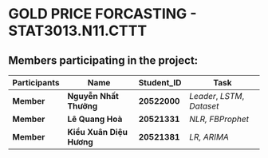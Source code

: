 # GOLD PRICE FORCASTING - STAT3013.N11.CTTT

## Members participating in the project:
Participants | Name | Student_ID | Task |
--- | --- | --- | --- |
**Member** | **Nguyễn Nhất Thưởng** | **20522000**|*Leader*, *LSTM*, *Dataset*|
**Member** | **Lê Quang Hoà** | **20521331** | *NLR, FBProphet*|
**Member** | **Kiều Xuân Diệu Hương**  | **20521381** | *LR, ARIMA*|
